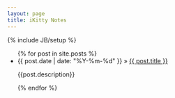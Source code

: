 ```yaml
---
layout: page
title: iKitty Notes
---
```

{% include JB/setup %}

<style type="text/css" media="screen">
    .page-header {display:none;}
</style>

<ul class="posts">
  {% for post in site.posts %}
    <li>
        <div class="post_tit">
            <span class="post_time">{{ post.date | date: "%Y-%m-%d" }} &raquo; </span>
            <a href="{{ BASE_PATH }}{{ post.url }}">{{ post.title }}</a>
        </div>
        <p class="post_desp">{{post.description}}</p>
    </li>
  {% endfor %}
</ul>
